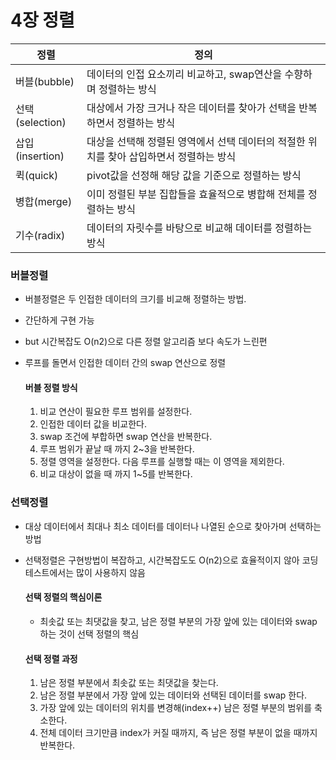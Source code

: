 # 4장 정렬

| 정렬            | 정의                                                                                    |
| --------------- | --------------------------------------------------------------------------------------- |
| 버블(bubble)    | 데이터의 인접 요소끼리 비교하고, swap연산을 수향하며 정렬하는 방식                      |
| 선택(selection) | 대상에서 가장 크거나 작은 데이터를 찾아가 선택을 반복하면서 정렬하는 방식               |
| 삽입(insertion) | 대상을 선택해 정렬된 영역에서 선택 데이터의 적절한 위치를 찾아 삽입하면서 정렬하는 방식 |
| 퀵(quick)       | pivot값을 선정해 해당 값을 기준으로 정렬하는 방식                                       |
| 병합(merge)     | 이미 정렬된 부분 집합들을 효율적으로 병합해 전체를 정렬하는 방식                        |
| 기수(radix)     | 데이터의 자릿수를 바탕으로 비교해 데이터를 정렬하는 방식                                |

### 버블정렬

- 버블정렬은 두 인접한 데이터의 크기를 비교해 정렬하는 방법.
- 간단하게 구현 가능
- but 시간복잡도 O(n2)으로 다른 정렬 알고리즘 보다 속도가 느린편
- 루프를 돌면서 인접한 데이터 간의 swap 연산으로 정렬

  #### 버블 정렬 방식

  1. 비교 연산이 필요한 루프 범위를 설정한다.
  2. 인접한 데이터 값을 비교한다.
  3. swap 조건에 부합하면 swap 연산을 반복한다.
  4. 루프 범위가 끝날 때 까지 2~3을 반복한다.
  5. 정렬 영역을 설정한다. 다음 루프를 실행할 때는 이 영역을 제외한다.
  6. 비교 대상이 없을 때 까지 1~5를 반복한다.

### 선택정렬

- 대상 데이터에서 최대나 최소 데이터를 데이터나 나열된 순으로 찾아가며 선택하는 방법
- 선택정렬은 구현방법이 복잡하고, 시간복잡도도 O(n2)으로 효율적이지 않아 코딩테스트에서는 많이 사용하지 않음

  #### 선택 정렬의 핵심이론

  - 최솟값 또는 최댓값을 찾고, 남은 정렬 부분의 가장 앞에 있는 데이터와 swap 하는 것이 선택 정렬의 핵심

  #### 선택 정렬 과정

  1. 남은 정렬 부분에서 최솟값 또는 최댓값을 찾는다.
  2. 남은 정렬 부분에서 가장 앞에 있는 데이터와 선택된 데이터를 swap 한다.
  3. 가장 앞에 있는 데이터의 위치를 변경해(index++) 남은 정렬 부분의 범위를 축소한다.
  4. 전체 데이터 크기만큼 index가 커질 때까지, 즉 남은 정렬 부분이 없을 때까지 반복한다.
